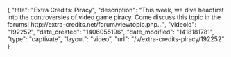 {
    "title": "Extra Credits: Piracy",
    "description": "This week, we dive headfirst into the controversies of video game piracy. Come discuss this topic in the forums! http:\/\/extra-credits.net\/forum\/viewtopic.php...",
    "videoid": "192252",
    "date_created": "1406055196",
    "date_modified": "1418181781",
    "type": "captivate",
    "layout": "video",
    "url": "\/v\/extra-credits-piracy\/192252"
}